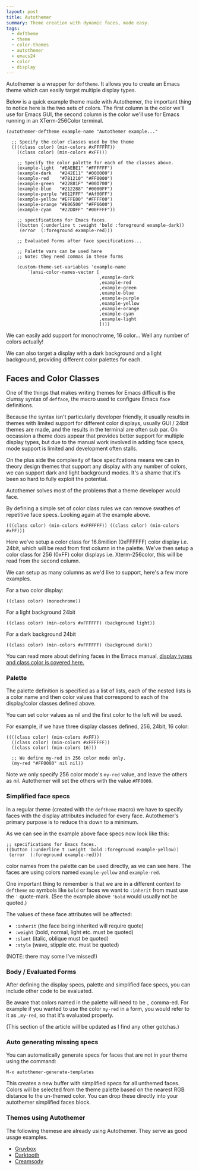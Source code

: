 ```yaml
---
layout: post
title: Autothemer
summary: Theme creation with dynamic faces, made easy.
tags:
  - deftheme
  - theme
  - color-themes
  - autothemer
  - emacs24
  - color
  - display
---
```


Autothemer is a wrapper for `deftheme`.  It allows you to create an
Emacs theme which can easily target multiple display types.

Below is a quick example theme made with Autothemer, the important
thing to notice here is the two sets of colors.  The first column is
the color we'll use for Emacs GUI, the second column is the color
we'll use for Emacs running in an XTerm-256Color terminal.

```elisp
(autothemer-deftheme example-name "Autothemer example..."

  ;; Specify the color classes used by the theme
  ((((class color) (min-colors #xFFFFFF))
    ((class color) (min-colors #xFF)))

    ;; Specify the color palette for each of the classes above.
    (example-light  "#EAEBE1" "#FFFFFF")
    (example-dark   "#242E11" "#000000")
    (example-red    "#781210" "#FF0000")
    (example-green  "#22881F" "#00D700")
    (example-blue   "#212288" "#0000FF")
    (example-purple "#812FFF" "#Af00FF")
    (example-yellow "#EFFE00" "#FFFF00")
    (example-orange "#E06500" "#FF6600")
    (example-cyan   "#22DDFF" "#00FFFF"))

    ;; specifications for Emacs faces.
    ((button (:underline t :weight 'bold :foreground example-dark))
     (error  (:foreground example-red)))

    ;; Evaluated Forms after face specifications...

    ;; Palette vars can be used here
    ;; Note: they need commas in these forms

    (custom-theme-set-variables 'example-name
        `(ansi-color-names-vector [
                                   ,example-dark
                                   ,example-red
                                   ,example-green
                                   ,example-blue
                                   ,example-purple
                                   ,example-yellow
                                   ,example-orange
                                   ,example-cyan
                                   ,example-light
                                   ])))
```

We can easily add support for monochrome, 16 color... Well any number of
colors actually!

We can also target a display with a dark background and a light
background, providing different color palettes for each.

## Faces and Color Classes

One of the things that makes writing themes for Emacs difficult is the
clumsy syntax of `defface`, the macro used to configure Emacs `face`
definitions.

Because the syntax isn't particularly developer friendly, it usually
results in themes with limited support for different color displays,
usually GUI / 24bit themes are made, and the results in the terminal
are often sub par.  On occassion a theme does appear that provides
better support for multiple display types, but due to the manual work
involved in adding face specs, mode support is limited and development
often stalls.

On the plus side the complexity of face specifcations means we can in
theory design themes that support any display with any number of
colors, we can support dark and light background modes.  It's a shame
that it's been so hard to fully exploit the potential.

Autothemer solves most of the problems that a theme developer would face.

By defining a simple set of color class rules we can remove swathes of
repetitive face specs.  Looking again at the example above.

```elisp
(((class color) (min-colors #xFFFFFF)) ((class color) (min-colors #xFF)))
```

Here we've setup a color class for 16.8million (0xFFFFFF) color
display i.e. 24bit, which will be read from first column in the
palette.  We've then setup a color class for 256 (0xFF) color displays
i.e. Xterm-256color, this will be read from the second column.

We can setup as many columns as we'd like to support, here's a few
more examples.

For a two color display:

```elisp
((class color) (monochrome))
```

For a light background 24bit

```elisp
((class color) (min-colors #xFFFFFF) (background light))
```

For a dark background 24bit

```elisp
((class color) (min-colors #xFFFFFF) (background dark))
```

You can read more about defining faces in the Emacs manual, [display types and class color is covered here.](https://www.gnu.org/software/emacs/manual/html_node/elisp/Defining-Faces.html)

### Palette

The palette definition is specified as a list of lists, each of the
nested lists is a color name and then color values that correspond to
each of the display/color classes defined above.

You can set color values as nil and the first color to the left will
be used.

For example, if we have three display classes defined, 256, 24bit, 16
color:

```elisp
((((class color) (min-colors #xFF))
  ((class color) (min-colors #xFFFFFF))
  ((class color) (min-colors 16)))

  ;; We define my-red in 256 color mode only.
  (my-red "#FF0000" nil nil))
```

Note we only specify 256 color mode's `my-red` value, and leave the
others as nil.  Autothemer will set the others with the value
`#FF0000`.

### Simplified face specs

In a regular theme (created with the `deftheme` macro) we have to
specify faces with the display attributes included for every face.
Autothemer's primary purpose is to reduce this down to a minimum.

As we can see in the example above face specs now look like this:

```elisp
;; specifications for Emacs faces.
((button (:underline t :weight 'bold :foreground example-yellow))
 (error  (:foreground example-red)))
```

color names from the palette can be used directly, as we can see here.
The faces are using colors named `example-yellow` and `example-red`.

One important thing to remember is that we are in a different context
to `deftheme` so symbols like `bold` or faces we want to `:inherit`
from must use the `'` quote-mark. (See the example above `'bold` would
usually not be quoted.)

The values of these face attributes will be affected:

- `:inherit` (the face being inherited will require quote)
- `:weight` (bold, normal, light etc. must be quoted)
- `:slant` (italic, oblique must be quoted)
- `:style` (wave, stipple etc. must be quoted)

(NOTE: there may some I've missed!)

### Body / Evaluated Forms

After defining the display specs, palette and simplified face specs,
you can include other code to be evaluated.

Be aware that colors named in the palette will need to be `,`
comma-ed.  For example if you wanted to use the color `my-red` in a
form, you would refer to it as `,my-red`, so that it's evaluated
properly.

(This section of the article will be updated as I find any other
gotchas.)

### Auto generating missing specs

You can automatically generate specs for faces that are not in your
theme using the command:

`M-x autothemer-generate-templates`

This creates a new buffer with simplified specs for all unthemed
faces.  Colors will be selected from the theme palette based on the
nearest RGB distance to the un-themed color.  You can drop these
directly into your autothemer simplified faces block.

### Themes using Autothemer

The following themese are already using Autothemer.  They serve
as good usage examples.

- [Gruvbox](https://github.com/greduan/emacs-theme-gruvbox)
- [Darktooth](https://github.com/emacsfodder/emacs-theme-darktooth)
- [Creamsody](https://github.com/emacsfodder/emacs-theme-creamsody)
